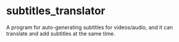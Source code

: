 # subtitles_translator
A program for auto-generating subtitles for videos/audio, and it can translate and add subtitles at the same time.

